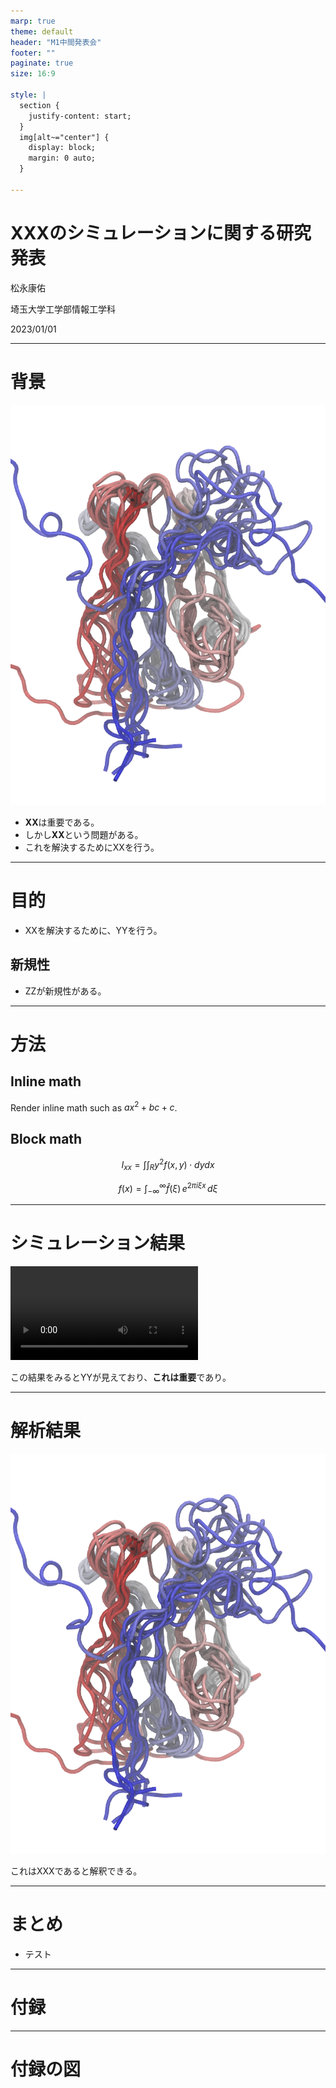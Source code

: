 ```yaml
---
marp: true
theme: default
header: "M1中間発表会"
footer: ""
paginate: true
size: 16:9

style: |
  section {
    justify-content: start;
  }
  img[alt~="center"] {
    display: block;
    margin: 0 auto;
  }

---
```


<style scoped>section { justify-content: center; }</style>

# XXXのシミュレーションに関する研究発表

松永康佑

埼玉大学工学部情報工学科

2023/01/01

---
# 背景

![bg right width:500px](introduction.png)

- **XX**は重要である。
- しかし**XX**という問題がある。
- これを解決するためにXXを行う。

---
# 目的

- XXを解決するために、YYを行う。

## 新規性

- ZZが新規性がある。

---
# 方法

## Inline math
Render inline math such as $ax^2+bc+c$.

## Block math
$$ I_{xx}=\int\int_Ry^2f(x,y)\cdot{}dydx $$

$$
f(x) =
  \int_{-\infty}^\infty
  \hat f(\xi)\,e^{2 \pi i \xi x}
  \,d\xi
$$

---
# シミュレーション結果

![autoplay loop muted](ak.mp4)

この結果をみるとYYが見えており、**これは重要**であり。

---
# 解析結果

![height:400px center](introduction.png)


これはXXXであると解釈できる。

---
# まとめ

- テスト

---
# 付録


---
# 付録の図


